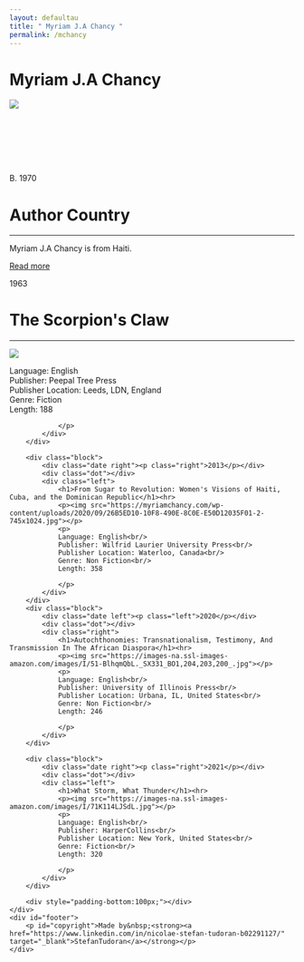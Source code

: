 ```yaml
---
layout: defaultau
title: " Myriam J.A Chancy "
permalink: /mchancy
---
```

<!-- partial:index.partial.html -->
<div class="content">
    <h1> Myriam J.A Chancy </h1>
    <div class="quote">
        <div><img src="https://i.pinimg.com/736x/21/b3/9a/21b39a19aa1724d82a47487972656555--haiti-terre.jpg" class="logo"></div>
    </div>
    <div class="timeline">
        <div style="padding-bottom:100px;"></div>
        <div class="block">
            <div class="date right"><p class="right"> B. 1970  </p></div>
            <div class="dot"></div>
            <div class="left first">
                <h1>Author Country</h1><hr>
            <p> Myriam J.A Chancy is from Haiti.</p>
                <a href="https://en.wikipedia.org/wiki/Myriam_J._A._Chancy" target="_blank">Read more</a>
            </div>
        </div>
        <div class="block">
            <div class="date left"><p class="left">1963</p></div>
            <div class="dot"></div>
            <div class="right">
                <h1>The Scorpion's Claw</h1><hr>
                <p><img src="https://www.peepaltreepress.com/sites/default/files/styles/book_cover_large/public/9781900715911_0.jpg?itok=7bpc37FE"></p>
                <p>
                Language: English<br/>
                Publisher: Peepal Tree Press<br/>
                Publisher Location: Leeds, LDN, England<br/>
                Genre: Fiction<br/>
                Length: 188

                </p>
            </div>
        </div>

        <div class="block">
            <div class="date right"><p class="right">2013</p></div>
            <div class="dot"></div>
            <div class="left">
                <h1>From Sugar to Revolution: Women's Visions of Haiti, Cuba, and the Dominican Republic</h1><hr>
                <p><img src="https://myriamchancy.com/wp-content/uploads/2020/09/26B5ED10-10F8-490E-8C0E-E50D12035F01-2-745x1024.jpg"></p>
                <p>
                Language: English<br/>
                Publisher: Wilfrid Laurier University Press<br/>
                Publisher Location: Waterloo, Canada<br/>
                Genre: Non Fiction<br/>
                Length: 358
 
                </p>
            </div>
        </div>
        <div class="block">
            <div class="date left"><p class="left">2020</p></div>
            <div class="dot"></div>
            <div class="right">
                <h1>Autochthonomies: Transnationalism, Testimony, And Transmission In The African Diaspora</h1><hr>
                <p><img src="https://images-na.ssl-images-amazon.com/images/I/51-BlhqmQbL._SX331_BO1,204,203,200_.jpg"></p>
                <p>
                Language: English<br/>
                Publisher: University of Illinois Press<br/>
                Publisher Location: Urbana, IL, United States<br/>
                Genre: Non Fiction<br/>
                Length: 246

                </p>
            </div>
        </div>

        <div class="block">
            <div class="date right"><p class="right">2021</p></div>
            <div class="dot"></div>
            <div class="left">
                <h1>What Storm, What Thunder</h1><hr>
                <p><img src="https://images-na.ssl-images-amazon.com/images/I/71K114LJSdL.jpg"></p>
                <p>
                Language: English<br/>
                Publisher: HarperCollins<br/>
                Publisher Location: New York, United States<br/>
                Genre: Fiction<br/>
                Length: 320
 
                </p>
            </div>
        </div>

        <div style="padding-bottom:100px;"></div>
    </div>
    <div id="footer">
        <p id="copyright">Made by&nbsp;<strong><a href="https://www.linkedin.com/in/nicolae-stefan-tudoran-b02291127/" target="_blank">StefanTudoran</a></strong></p>
    </div>
</div>
<!-- partial -->
  <script src='https://cdnjs.cloudflare.com/ajax/libs/jquery/3.1.1/jquery.min.js'></script><script  src="assets/js/authorscript.js"></script>

